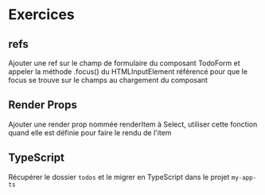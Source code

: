 # Exercices

## refs

Ajouter une ref sur le champ de formulaire du composant TodoForm et appeler la
méthode .focus() du HTMLInputElement référencé pour que le focus se trouve
sur le champs au chargement du composant

## Render Props

Ajouter une render prop nommée renderItem à Select, utiliser cette fonction
quand elle est définie pour faire le rendu de l'item

## TypeScript

Récupérer le dossier `todos` et le migrer en TypeScript dans le projet `my-app-ts`

